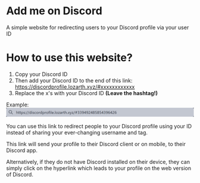 # Add me on Discord

A simple website for redirecting users to your Discord profile via your user ID

# How to use this website?
1. Copy your Discord ID
2. Then add your Discord ID to the end of this link:
https://discordprofile.lozarth.xyz/#xxxxxxxxxxxx
3. Replace the x's with your Discord ID **(Leave the hashtag!)**

Example:
![example](https://raw.githubusercontent.com/Lozarth/addmeondiscord/main/example.png)

You can use this link to redirect people to your Discord profile using your ID instead of sharing your ever-changing username and tag.

This link will send your profile to their Discord client or on mobile, to their Discord app.

Alternatively, if they do not have Discord installed on their device, they can simply click on the hyperlink which leads to your profile on the web version of Discord.
